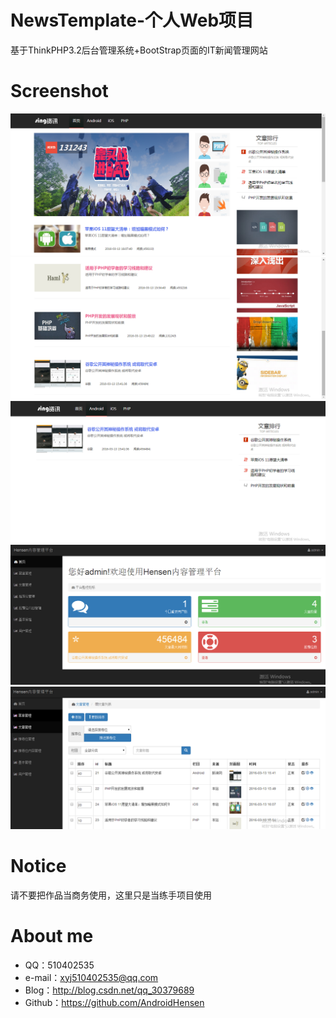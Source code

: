 # NewsTemplate-个人Web项目
基于ThinkPHP3.2后台管理系统+BootStrap页面的IT新闻管理网站

# Screenshot
![](https://github.com/AndroidHensen/NewsTemplate/blob/master/preview/perview-home.png)
![](https://github.com/AndroidHensen/NewsTemplate/blob/master/preview/perview-home3.png)
![](https://github.com/AndroidHensen/NewsTemplate/blob/master/preview/perview-home2.png)
![](https://github.com/AndroidHensen/NewsTemplate/blob/master/preview/perview-home4.png)
![](https://github.com/AndroidHensen/NewsTemplate/blob/master/preview/perview-home5.png)

# Notice
请不要把作品当商务使用，这里只是当练手项目使用

# About me
* QQ：510402535
* e-mail：xyj510402535@qq.com
* Blog：http://blog.csdn.net/qq_30379689
* Github：https://github.com/AndroidHensen
